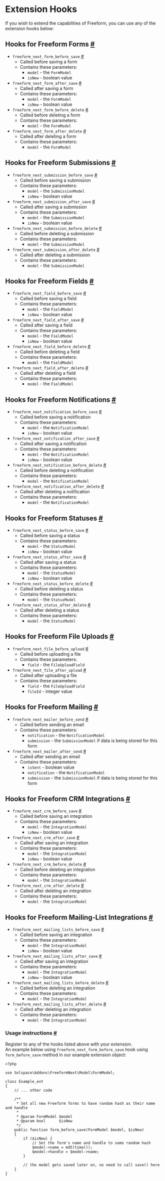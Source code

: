 # Extension Hooks

If you wish to extend the capabilities of Freeform, you can use any of the extension hooks below:

## Hooks for Freeform Forms <a href="#hooks-freeform-forms" id="hooks-freeform-forms" class="docs-anchor">#</a>

* `freeform_next_form_before_save` <a href="#hook-onbeforesave-form" id="event-onbeforesave-form" class="docs-anchor">#</a>
	* Called before saving a form
	* Contains these parameters:
		*  `model` - the `FormModel`
		*  `isNew` - boolean value
* `freeform_next_form_after_save` <a href="#hook-onaftersave-form" id="event-onaftersave-form" class="docs-anchor">#</a>
	* Called after saving a form
	* Contains these parameters:
		*  `model` - the `FormModel`
		*  `isNew` - boolean value
*  `freeform_next_form_before_delete` <a href="#hook-onbeforedelete-form" id="event-onbeforedelete-form" class="docs-anchor">#</a>
	*  Called before deleting a form
	*  Contains these parameters:
		*  `model` - the `FormModel`
*  `freeform_next_form_after_delete` <a href="#hook-onafterdelete-event" id="event-onafterdelete-form" class="docs-anchor">#</a>
	*  Called after deleting a form
	*  Contains these parameters:
		*  `model` - the `FormModel`

## Hooks for Freeform Submissions <a href="#hooks-freeform-submissions" id="hooks-freeform-submissions" class="docs-anchor">#</a>

* `freeform_next_submission_before_save` <a href="#hook-onbeforesave-submission" id="event-onbeforesave-submission" class="docs-anchor">#</a>
	* Called before saving a submission
	* Contains these parameters:
		*  `model` - the `SubmissionModel`
		*  `isNew` - boolean value
* `freeform_next_submission_after_save` <a href="#hook-onaftersave-submission" id="event-onaftersave-submission" class="docs-anchor">#</a>
	* Called after saving a submission
	* Contains these parameters:
		*  `model` - the `SubmissionModel`
		*  `isNew` - boolean value
*  `freeform_next_submission_before_delete` <a href="#hook-onbeforedelete-submission" id="event-onbeforedelete-submission" class="docs-anchor">#</a>
	*  Called before deleting a submission
	*  Contains these parameters:
		*  `model` - the `SubmissionModel`
*  `freeform_next_submission_after_delete` <a href="#hook-onafterdelete-submission" id="event-onafterdelete-submission" class="docs-anchor">#</a>
	*  Called after deleting a submission
	*  Contains these parameters:
		*  `model` - the `SubmissionModel`

## Hooks for Freeform Fields <a href="#hooks-freeform-fields" id="hooks-freeform-fields" class="docs-anchor">#</a>

* `freeform_next_field_before_save` <a href="#hook-onbeforesave-fields" id="event-onbeforesave-fields" class="docs-anchor">#</a>
	* Called before saving a field
	* Contains these parameters:
		*  `model` - the `FieldModel`
		*  `isNew` - boolean value
* `freeform_next_field_after_save` <a href="#hook-onaftersave-fields" id="event-onaftersave-fields" class="docs-anchor">#</a>
	* Called after saving a field
	* Contains these parameters:
		*  `model` - the `FieldModel`
		*  `isNew` - boolean value
*  `freeform_next_field_before_delete` <a href="#hook-onbeforedelete-fields" id="event-onbeforedelete-fields" class="docs-anchor">#</a>
	*  Called before deleting a field
	*  Contains these parameters:
		*  `model` - the `FieldModel`
*  `freeform_next_field_after_delete` <a href="#hook-onafterdelete-fields" id="event-onafterdelete-fields" class="docs-anchor">#</a>
	*  Called after deleting a field
	*  Contains these parameters:
		*  `model` - the `FieldModel`

## Hooks for Freeform Notifications <a href="#hooks-freeform-notifications" id="hooks-freeform-notifications" class="docs-anchor">#</a>

* `freeform_next_notification_before_save` <a href="#hook-onbeforesave-notifications" id="event-onbeforesave-notifications" class="docs-anchor">#</a>
	* Called before saving a notification
	* Contains these parameters:
		*  `model` - the `NotificationModel`
		*  `isNew` - boolean value
* `freeform_next_notification_after_save` <a href="#hook-onaftersave-notifications" id="event-onaftersave-notifications" class="docs-anchor">#</a>
	* Called after saving a notification
	* Contains these parameters:
		*  `model` - the `NotificationModel`
		*  `isNew` - boolean value
*  `freeform_next_notification_before_delete` <a href="#hook-onbeforedelete-notifications" id="event-onbeforedelete-notifications" class="docs-anchor">#</a>
	*  Called before deleting a notification
	*  Contains these parameters:
		*  `model` - the `NotificationModel`
*  `freeform_next_notification_after_delete` <a href="#hook-onafterdelete-notifications" id="event-onafterdelete-notifications" class="docs-anchor">#</a>
	*  Called after deleting a notification
	*  Contains these parameters:
		*  `model` - the `NotificationModel`

## Hooks for Freeform Statuses <a href="#hooks-freeform-statuses" id="hooks-freeform-statuses" class="docs-anchor">#</a>

* `freeform_next_status_before_save` <a href="#hook-onbeforesave-statuses" id="event-onbeforesave-statuses" class="docs-anchor">#</a>
	* Called before saving a status
	* Contains these parameters:
		*  `model` - the `StatusModel`
		*  `isNew` - boolean value
* `freeform_next_status_after_save` <a href="#hook-onaftersave-statuses" id="event-onaftersave-statuses" class="docs-anchor">#</a>
	* Called after saving a status
	* Contains these parameters:
		*  `model` - the `StatusModel`
		*  `isNew` - boolean value
*  `freeform_next_status_before_delete` <a href="#hook-onbeforedelete-statuses" id="event-onbeforedelete-statuses" class="docs-anchor">#</a>
	*  Called before deleting a status
	*  Contains these parameters:
		*  `model` - the `StatusModel`
*  `freeform_next_status_after_delete` <a href="#hook-onafterdelete-statuses" id="event-onafterdelete-statuses" class="docs-anchor">#</a>
	*  Called after deleting a status
	*  Contains these parameters:
		*  `model` - the `StatusModel`

## Hooks for Freeform File Uploads <a href="#hooks-freeform-file-uploads" id="hooks-freeform-file-uploads" class="docs-anchor">#</a>

* `freeform_next_file_before_upload` <a href="#hook-onbeforeupload-file-uploads" id="event-onbeforeupload-file-uploads" class="docs-anchor">#</a>
	* Called before uploading a file
	* Contains these parameters:
		*  `field` - the `FileUploadField`
* `freeform_next_file_after_upload` <a href="#hook-onafterupload-file-uploads" id="event-onafterupload-file-uploads" class="docs-anchor">#</a>
	* Called after uploading a file
	* Contains these parameters:
		*  `field` - the `FileUploadField`
		*  `fileId` - integer value

## Hooks for Freeform Mailing <a href="#hooks-freeform-mailing" id="hooks-freeform-mailing" class="docs-anchor">#</a>

* `freeform_next_mailer_before_send` <a href="#hook-onbeforesend-mailing" id="event-onbeforesend-mailing" class="docs-anchor">#</a>
	* Called before sending an email
	* Contains these parameters:
		*  `notification` - the `NotificationModel`
		*  `submission` - the `SubmissionModel` if data is being stored for this form
* `freeform_next_mailer_after_send` <a href="#hook-onaftersend-mailing" id="event-onaftersend-mailing" class="docs-anchor">#</a>
	* Called after sending an email
	* Contains these parameters:
		*  `isSent` - boolean value
		*  `notification` - the `NotificationModel`
		*  `submission` - the `SubmissionModel` if data is being stored for this form

## Hooks for Freeform CRM Integrations <a href="#hooks-freeform-crm-integrations" id="hooks-freeform-crm-integrations" class="docs-anchor">#</a>

* `freeform_next_crm_before_save` <a href="#hook-onbeforesave-crm-integrations" id="event-onbeforesave-crm-integrations" class="docs-anchor">#</a>
	* Called before saving an integration
	* Contains these parameters:
		*  `model` - the `IntegrationModel`
		*  `isNew` - boolean value
* `freeform_next_crm_after_save` <a href="#hook-onaftersave-crm-integrations" id="event-onaftersave-crm-integrations" class="docs-anchor">#</a>
	* Called after saving an integration
	* Contains these parameters:
		*  `model` - the `IntegrationModel`
		*  `isNew` - boolean value
*  `freeform_next_crm_before_delete` <a href="#hook-onbeforedelete-crm-integrations" id="event-onbeforedelete-crm-integrations" class="docs-anchor">#</a>
	*  Called before deleting an integration
	*  Contains these parameters:
		*  `model` - the `IntegrationModel`
*  `freeform_next_crm_after_delete` <a href="#hook-onafterdelete-crm-integrations" id="event-onafterdelete-crm-integrations" class="docs-anchor">#</a>
	*  Called after deleting an integration
	*  Contains these parameters:
		*  `model` - the `IntegrationModel`

## Hooks for Freeform Mailing-List Integrations <a href="#hooks-freeform-mailing-list-integrations" id="hooks-freeform-mailing-list-integrations" class="docs-anchor">#</a>

* `freeform_next_mailing_lists_before_save` <a href="#hook-onbeforesave-mailing-list-integrations" id="event-onbeforesave-mailing-list-integrations" class="docs-anchor">#</a>
	* Called before saving an integration
	* Contains these parameters:
		*  `model` - the `IntegrationModel`
		*  `isNew` - boolean value
* `freeform_next_mailing_lists_after_save` <a href="#hook-onaftersave-mailing-list-integrations" id="event-onaftersave-mailing-list-integrations" class="docs-anchor">#</a>
	* Called after saving an integration
	* Contains these parameters:
		*  `model` - the `IntegrationModel`
		*  `isNew` - boolean value
*  `freeform_next_mailing_lists_before_delete` <a href="#hook-onbeforedelete-mailing-list-integrations" id="event-onbeforedelete-mailing-list-integrations" class="docs-anchor">#</a>
	*  Called before deleting an integration
	*  Contains these parameters:
		*  `model` - the `IntegrationModel`
*  `freeform_next_mailing_lists_after_delete` <a href="#hook-onafterdelete-mailing-list-integrations" id="event-onafterdelete-mailing-list-integrations" class="docs-anchor">#</a>
	*  Called after deleting an integration
	*  Contains these parameters:
		*  `model` - the `IntegrationModel`

### Usage instructions <a href="#hooks-freeform-events-usage" id="hooks-freeform-events-usage" class="docs-anchor">#</a>

Register to any of the hooks listed above with your extension.  
An example below using `freeform_next_form_before_save` hook using `form_before_save` method in our example extension object:

	<?php

    use Solspace\Addons\FreeformNext\Model\FormModel;

	class Example_ext
	{
	    // ... other code

	    /**
	     * Set all new Freeform forms to have random hash as their name and handle
	     *
	     * @param FormModel $model
	     * @param bool      $isNew
	     */
	    public function form_before_save(FormModel $model, $isNew)
	    {
	        if ($isNew) {
                // Set the form's name and handle to some random hash
                $model->name = md5(time());
                $model->handle = $model->name;
	        }

	        // the model gets saved later on, no need to call save() here
	    }
	}
